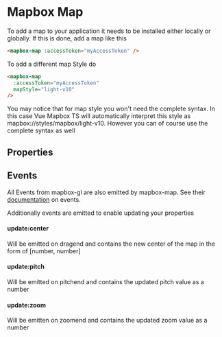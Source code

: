 # Mapbox Map

To add a map to your application it needs to be installed either locally or globally. If this is done, add a map like this

```html
<mapbox-map :accessToken="myAccessToken" />
```

To add a different map Style do

```html
<mapbox-map 
  :accessToken="myAccessToken"
  mapStyle="light-v10"
/>
```
You may notice that for map style you won't need the complete syntax. In this case Vue Mapbox TS will automatically interpret this style as mapbox://styles/mapbox/light-v10. However you can of course use the complete syntax as well

## Properties


## Events

All Events from mapbox-gl are also emitted by mapbox-map. See their [documentation](https://docs.mapbox.com/mapbox-gl-js/api/map/#map-events) on events.

Additionally events are emitted to enable updating your properties

#### update:center
Will be emitted on dragend and contains the new center of the map in the form of [number, number]

#### update:pitch
Will be emitted on pitchend and contains the updated pitch value as a number

#### update:zoom
Will be emitten on zoomend and contains the updated zoom value as a number